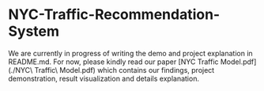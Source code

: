 # NYC-Traffic-Recommendation-System

We are currently in progress of writing the demo and project explanation in README.md. For now, please kindly read our paper [NYC Traffic Model.pdf](./NYC\ Traffic\ Model.pdf) which contains our findings, project demonstration, result visualization and details explanation.
